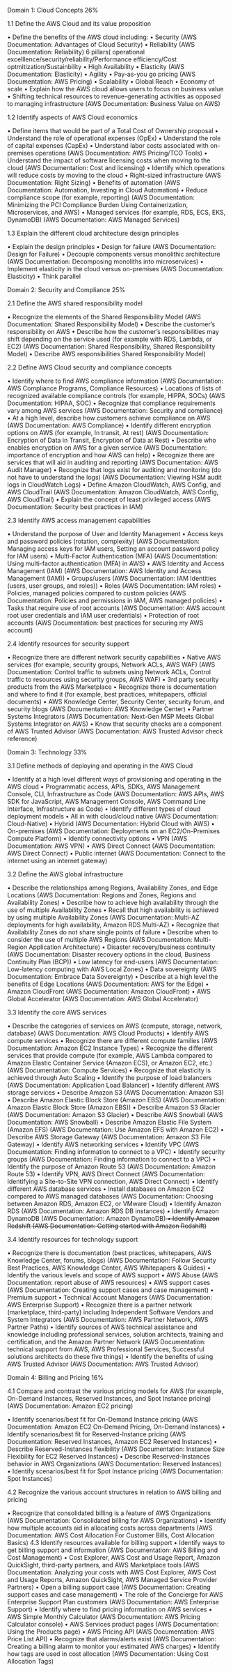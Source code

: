 Domain 1: Cloud Concepts 26%  



1.1 Define the AWS Cloud and its value proposition

•	Define the benefits of the AWS cloud including:
•	Security (AWS Documentation: Advantages of Cloud Security)
•	Reliability (AWS Documentation: Reliability) 6 pillars( operational excelllence/security/reliability/Performance efficiency/Cost optmitization/Sustainbility
•	High Availability
•	Elasticity (AWS Documentation: Elasticity)
•	Agility
•	Pay-as-you go pricing (AWS Documentation: AWS Pricing)
•	Scalability
•	Global Reach
•	Economy of scale
•	Explain how the AWS cloud allows users to focus on business value
•	Shifting technical resources to revenue-generating activities as opposed to managing infrastructure (AWS Documentation: Business Value on AWS)
</strike>

1.2 Identify aspects of AWS Cloud economics

•	Define items that would be part of a Total Cost of Ownership proposal
•	Understand the role of operational expenses (OpEx)
•	Understand the role of capital expenses (CapEx)
•	Understand labor costs associated with on-premises operations (AWS Documentation: AWS Pricing/TCO Tools)
•	Understand the impact of software licensing costs when moving to the cloud (AWS Documentation: Cost and licensing)
•	Identify which operations will reduce costs by moving to the cloud
•	Right-sized infrastructure (AWS Documentation: Right Sizing)
•	Benefits of automation (AWS Documentation: Automation, Investing in Cloud Automation)
•	Reduce compliance scope (for example, reporting) (AWS Documentation: Minimizing the PCI Compliance Burden Using Containerization, Microservices, and AWS)
•	Managed services (for example, RDS, ECS, EKS, DynamoDB) (AWS Documentation: AWS Managed Services)

1.3 Explain the different cloud architecture design principles

•	Explain the design principles
•	Design for failure (AWS Documentation: Design for Failure)
•	Decouple components versus monolithic architecture (AWS Documentation: Decomposing monoliths into microservices)
•	Implement elasticity in the cloud versus on-premises (AWS Documentation: Elasticity)
•	Think parallel

Domain 2: Security and Compliance 25%

2.1 Define the AWS shared responsibility model

•	Recognize the elements of the Shared Responsibility Model (AWS Documentation: Shared Responsibility Model)
•	Describe the customer’s responsibility on AWS
•	Describe how the customer’s responsibilities may shift depending on the service used (for example with RDS, Lambda, or EC2) (AWS Documentation: Shared Responsibility, Shared Responsibility Model)
•	Describe AWS responsibilities Shared Responsibility Model)

2.2 Define AWS Cloud security and compliance concepts

•	Identify where to find AWS compliance information (AWS Documentation: AWS Compliance Programs, Compliance Resources)
•	Locations of lists of recognized available compliance controls (for example, HIPPA, SOCs) (AWS Documentation: HIPAA, SOC)
•	Recognize that compliance requirements vary among AWS services (AWS Documentation: Security and compliance)
•	At a high level, describe how customers achieve compliance on AWS (AWS Documentation: AWS Compliance)
•	Identify different encryption options on AWS (for example, In transit, At rest) (AWS Documentation: Encryption of Data in Transit, Encryption of Data at Rest)
•	Describe who enables encryption on AWS for a given service (AWS Documentation: importance of encryption and how AWS can help)
•	Recognize there are services that will aid in auditing and reporting (AWS Documentation: AWS Audit Manager)
•	Recognize that logs exist for auditing and monitoring (do not have to understand the logs) (AWS Documentation: Viewing HSM audit logs in CloudWatch Logs)
•	Define Amazon CloudWatch, AWS Config, and AWS CloudTrail (AWS Documentation: Amazon CloudWatch, AWS Config, AWS CloudTrail)
•	Explain the concept of least privileged access (AWS Documentation: Security best practices in IAM)

2.3 Identify AWS access management capabilities

•	Understand the purpose of User and Identity Management
•	Access keys and password policies (rotation, complexity) (AWS Documentation: Managing access keys for IAM users, Setting an account password policy for IAM users)
•	Multi-Factor Authentication (MFA) (AWS Documentation: Using multi-factor authentication (MFA) in AWS)
•	AWS Identity and Access Management (IAM) (AWS Documentation: AWS Identity and Access Management (IAM))
•	Groups/users (AWS Documentation: IAM Identities (users, user groups, and roles))
•	Roles (AWS Documentation: IAM roles)
•	Policies, managed policies compared to custom policies (AWS Documentation: Policies and permissions in IAM, AWS managed policies)
•	Tasks that require use of root accounts (AWS Documentation: AWS account root user credentials and IAM user credentials)
•	Protection of root accounts (AWS Documentation: best practices for securing my AWS account)

2.4 Identify resources for security support

•	Recognize there are different network security capabilities
•	Native AWS services (for example, security groups, Network ACLs, AWS WAF) (AWS Documentation: Control traffic to subnets using Network ACLs, Control traffic to resources using security groups, AWS WAF)
•	3rd party security products from the AWS Marketplace
•	Recognize there is documentation and where to find it (for example, best practices, whitepapers, official documents)
•	AWS Knowledge Center, Security Center, security forum, and security blogs (AWS Documentation: AWS Knowledge Center)
•	Partner Systems Integrators (AWS Documentation: Next-Gen MSP Meets Global Systems Integrator on AWS)
•	Know that security checks are a component of AWS Trusted Advisor (AWS Documentation: AWS Trusted Advisor check reference)


Domain 3: Technology 33%

3.1 Define methods of deploying and operating in the AWS Cloud

•	Identify at a high level different ways of provisioning and operating in the AWS cloud
•	Programmatic access, APIs, SDKs, AWS Management Console, CLI, Infrastructure as Code (AWS Documentation: AWS APIs, AWS SDK for JavaScript, AWS Management Console, AWS Command Line Interface, Infrastructure as Code)
•	Identify different types of cloud deployment models
•	All in with cloud/cloud native (AWS Documentation: Cloud-Native)
•	Hybrid (AWS Documentation: Hybrid Cloud with AWS)
•	On-premises (AWS Documentation: Deployments on an EC2/On-Premises Compute Platform)
•	Identify connectivity options
•	VPN (AWS Documentation: AWS VPN)
•	AWS Direct Connect (AWS Documentation: AWS Direct Connect)
•	Public internet (AWS Documentation: Connect to the internet using an internet gateway)

3.2 Define the AWS global infrastructure

•	Describe the relationships among Regions, Availability Zones, and Edge Locations (AWS Documentation: Regions and Zones, Regions and Availability Zones)
•	Describe how to achieve high availability through the use of multiple Availability Zones
•	Recall that high availability is achieved by using multiple Availability Zones (AWS Documentation: Multi-AZ deployments for high availability, Amazon RDS Multi-AZ)
•	Recognize that Availability Zones do not share single points of failure
•	Describe when to consider the use of multiple AWS Regions (AWS Documentation: Multi-Region Application Architecture)
•	Disaster recovery/business continuity (AWS Documentation: Disaster recovery options in the cloud, Business Continuity Plan (BCP))
•	Low latency for end-users (AWS Documentation: Low-latency computing with AWS Local Zones)
•	Data sovereignty (AWS Documentation: Embrace Data Sovereignty)
•	Describe at a high level the benefits of Edge Locations (AWS Documentation: AWS for the Edge)
•	Amazon CloudFront (AWS Documentation: Amazon CloudFront)
•	AWS Global Accelerator (AWS Documentation: AWS Global Accelerator)

3.3 Identify the core AWS services

•	Describe the categories of services on AWS (compute, storage, network, database) (AWS Documentation: AWS Cloud Products)
•	Identify AWS compute services
•	Recognize there are different compute families (AWS Documentation: Amazon EC2 Instance Types)
•	Recognize the different services that provide compute (for example, AWS Lambda compared to Amazon Elastic Container Service (Amazon ECS), or Amazon EC2, etc.) (AWS Documentation: Compute Services)
•	Recognize that elasticity is achieved through Auto Scaling
•	Identify the purpose of load balancers (AWS Documentation: Application Load Balancer)
•	Identify different AWS storage services
•	Describe Amazon S3 (AWS Documentation: Amazon S3)
•	Describe Amazon Elastic Block Store (Amazon EBS) (AWS Documentation: Amazon Elastic Block Store (Amazon EBS))
•	Describe Amazon S3 Glacier (AWS Documentation: Amazon S3 Glacier)
•	Describe AWS Snowball (AWS Documentation: AWS Snowball)
•	Describe Amazon Elastic File System (Amazon EFS) (AWS Documentation: Use Amazon EFS with Amazon EC2)
•	Describe AWS Storage Gateway (AWS Documentation: Amazon S3 File Gateway)
•	Identify AWS networking services
•	Identify VPC (AWS Documentation: Finding information to connect to a VPC)
•	Identify security groups (AWS Documentation: Finding information to connect to a VPC)
•	Identify the purpose of Amazon Route 53 (AWS Documentation: Amazon Route 53)
•	Identify VPN, AWS Direct Connect (AWS Documentation: Identifying a Site-to-Site VPN connection, AWS Direct Connect)
•	Identify different AWS database services
•	Install databases on Amazon EC2 compared to AWS managed databases (AWS Documentation: Choosing between Amazon RDS, Amazon EC2, or VMware Cloud)
•	Identify Amazon RDS (AWS Documentation: Amazon RDS DB instances)
•	Identify Amazon DynamoDB (AWS Documentation: Amazon DynamoDB)<strike>
•	Identify Amazon Redshift (AWS Documentation: Getting started with Amazon Redshift)


</strike>

3.4 Identify resources for technology support

•	Recognize there is documentation (best practices, whitepapers, AWS Knowledge Center, forums, blogs) (AWS Documentation: Follow Security Best Practices, AWS Knowledge Center, AWS Whitepapers & Guides)
•	Identify the various levels and scope of AWS support
•	AWS Abuse (AWS Documentation: report abuse of AWS resources)
•	AWS support cases (AWS Documentation: Creating support cases and case management)
•	Premium support
•	Technical Account Managers (AWS Documentation: AWS Enterprise Support)
•	Recognize there is a partner network (marketplace, third-party) including Independent Software Vendors and System Integrators (AWS Documentation: AWS Partner Network, AWS Partner Paths)
•	Identify sources of AWS technical assistance and knowledge including professional services, solution architects, training and certification, and the Amazon Partner Network (AWS Documentation: technical support from AWS, AWS Professional Services, Successful solutions architects do these five things)
•	Identify the benefits of using AWS Trusted Advisor (AWS Documentation: AWS Trusted Advisor)



Domain 4: Billing and Pricing 16%

4.1 Compare and contrast the various pricing models for AWS (for example, On-Demand Instances, Reserved Instances, and Spot Instance pricing) (AWS Documentation: Amazon EC2 pricing)

•	Identify scenarios/best fit for On-Demand Instance pricing (AWS Documentation: Amazon EC2 On-Demand Pricing, On-Demand Instances)
•	Identify scenarios/best fit for Reserved-Instance pricing (AWS Documentation: Reserved Instances, Amazon EC2 Reserved Instances)
•	Describe Reserved-Instances flexibility (AWS Documentation: Instance Size Flexibility for EC2 Reserved Instances)
•	Describe Reserved-Instances behavior in AWS Organizations (AWS Documentation: Reserved Instances)
•	Identify scenarios/best fit for Spot Instance pricing (AWS Documentation: Spot Instances)

4.2 Recognize the various account structures in relation to AWS billing and pricing

•	Recognize that consolidated billing is a feature of AWS Organizations (AWS Documentation: Consolidated billing for AWS Organizations)
•	Identify how multiple accounts aid in allocating costs across departments (AWS Documentation: AWS Cost Allocation For Customer Bills, Cost Allocation Basics)
4.3 Identify resources available for billing support
•	Identify ways to get billing support and information (AWS Documentation: AWS Billing and Cost Management)
•	Cost Explorer, AWS Cost and Usage Report, Amazon QuickSight, third-party partners, and AWS Marketplace tools (AWS Documentation: Analyzing your costs with AWS Cost Explorer, AWS Cost and Usage Reports, Amazon QuickSight, AWS Managed Service Provider Partners)
•	Open a billing support case (AWS Documentation: Creating support cases and case management)
•	The role of the Concierge for AWS Enterprise Support Plan customers (AWS Documentation: AWS Enterprise Support)
•	Identify where to find pricing information on AWS services
•	AWS Simple Monthly Calculator (AWS Documentation: AWS Pricing Calculator console)
•	AWS Services product pages (AWS Documentation: Using the Products page)
•	AWS Pricing API (AWS Documentation: AWS Price List API)
•	Recognize that alarms/alerts exist (AWS Documentation: Creating a billing alarm to monitor your estimated AWS charges)
•	Identify how tags are used in cost allocation (AWS Documentation: Using Cost Allocation Tags)

